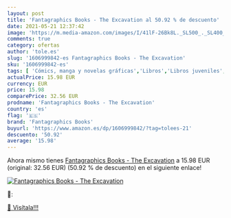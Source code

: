 ```yaml
---
layout: post
title: 'Fantagraphics Books - The Excavation al 50.92 % de descuento'
date: 2021-05-21 12:37:42
image: 'https://m.media-amazon.com/images/I/41lF-26Bk8L._SL500_._SL400_.jpg'
comments: true
category: ofertas
author: 'tole.es'
slug: '1606999842-es Fantagraphics Books - The Excavation'
sku: '1606999842-es'
tags: [ 'Cómics, manga y novelas gráficas','Libros','Libros juveniles','fantagraphics books', ]
actualPrice: 15.98 EUR
currency: EUR
price: 15.98
comparePrice: 32.56 EUR
prodname: 'Fantagraphics Books - The Excavation'
country: 'es'
flag: '🇪🇸'
brand: 'Fantagraphics Books'
buyurl: 'https://www.amazon.es/dp/1606999842/?tag=tolees-21'
descuento: '50.92'
average: '15.98'
---
```


Ahora mismo tienes [Fantagraphics Books - The Excavation](https://www.amazon.es/dp/1606999842/?tag=tolees-21) a 15.98 EUR (original: 32.56 EUR) (50.92 %  de descuento) en el siguiente enlace!

[![Fantagraphics Books - The Excavation](https://m.media-amazon.com/images/I/41lF-26Bk8L._SL500_._SL400_.jpg)](https://www.amazon.es/dp/1606999842/?tag=tolees-21)

🔎:


[🛒 Visítala!!!](https://www.amazon.es/dp/1606999842/?tag=tolees-21)
